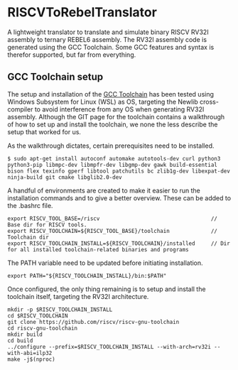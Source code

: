 # RISCVToRebelTranslator

A lightweight translator to translate and simulate binary RISCV RV32I assembly to ternary REBEL6 assembly. The RV32I assembly code is generated using the GCC Toolchain. Some GCC features and syntax is therefor supported, but far from everything.

## GCC Toolchain setup

The setup and installation of the [GCC Toolchain](https://pages.github.com/) has been tested using Windows Subsystem for Linux (WSL) as OS, targeting the Newlib cross-compiler to avoid interference from any OS when generating RV32I assembly. Although the GIT page for the toolchain contains a walkthrough of how to set up and install the toolchain, we none the less describe the setup that worked for us.

As the walkthrough dictates, certain prerequisites need to be installed.

```
$ sudo apt-get install autoconf automake autotools-dev curl python3 python3-pip libmpc-dev libmpfr-dev libgmp-dev gawk build-essential bison flex texinfo gperf libtool patchutils bc zlib1g-dev libexpat-dev ninja-build git cmake libglib2.0-dev
```

A handful of environments are created to make it easier to run the installation commands and to give a better overview. These can be added to the .bashrc file.

```
export RISCV_TOOL_BASE=/riscv                                   // Base dir for RISCV tools.
export RISCV_TOOLCHAIN=${RISCV_TOOL_BASE}/toolchain             // Toolchain dir
export RISCV_TOOLCHAIN_INSTALL=${RISCV_TOOLCHAIN}/installed     // Dir for all installed toolchain-related binaries and programs
```

The PATH variable need to be updated before initiating installation.

```
export PATH="${RISCV_TOOLCHAIN_INSTALL}/bin:$PATH"
```

Once configured, the only thing remaining is to setup and install the toolchain itself, targeting the RV32I architecture.

```
mkdir -p $RISCV_TOOLCHAIN_INSTALL
cd $RISCV_TOOLCHAIN
git clone https://github.com/riscv/riscv-gnu-toolchain
cd riscv-gnu-toolchain
mkdir build
cd build
../configure --prefix=$RISCV_TOOLCHAIN_INSTALL --with-arch=rv32i --with-abi=ilp32
make -j$(nproc)
```
